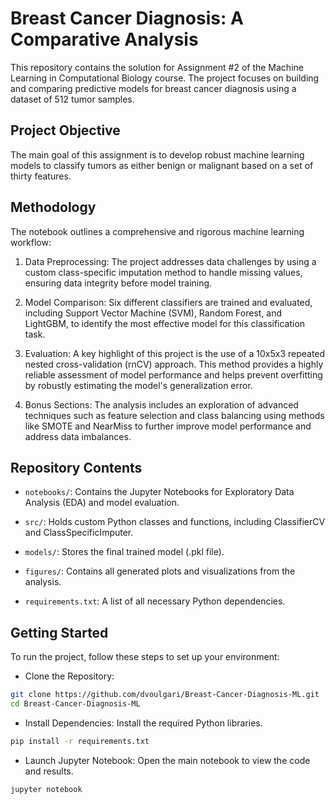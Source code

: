 # Breast Cancer Diagnosis: A Comparative Analysis
This repository contains the solution for Assignment #2 of the Machine Learning in Computational Biology course. The project focuses on building and comparing predictive models for breast cancer diagnosis using a dataset of 512 tumor samples.

## Project Objective

The main goal of this assignment is to develop robust machine learning models to classify tumors as either benign or malignant based on a set of thirty features.

## Methodology

The notebook outlines a comprehensive and rigorous machine learning workflow:

1) Data Preprocessing: The project addresses data challenges by using a custom class-specific imputation method to handle missing values, ensuring data integrity before model training.

2) Model Comparison: Six different classifiers are trained and evaluated, including Support Vector Machine (SVM), Random Forest, and LightGBM, to identify the most effective model for this classification task.

3) Evaluation: A key highlight of this project is the use of a 10x5x3 repeated nested cross-validation (rnCV) approach. This method provides a highly reliable assessment of model performance and helps prevent overfitting by robustly estimating the model's generalization error.

4) Bonus Sections: The analysis includes an exploration of advanced techniques such as feature selection and class balancing using methods like SMOTE and NearMiss to further improve model performance and address data imbalances.

## Repository Contents

- `notebooks/`: Contains the Jupyter Notebooks for Exploratory Data Analysis (EDA) and model evaluation.

- `src/`: Holds custom Python classes and functions, including ClassifierCV and ClassSpecificImputer.

- `models/`: Stores the final trained model (.pkl file).

- `figures/`: Contains all generated plots and visualizations from the analysis.

- `requirements.txt`: A list of all necessary Python dependencies.

## Getting Started

To run the project, follow these steps to set up your environment:

- Clone the Repository:

```Bash
git clone https://github.com/dvoulgari/Breast-Cancer-Diagnosis-ML.git
cd Breast-Cancer-Diagnosis-ML
```
- Install Dependencies: Install the required Python libraries.

```Bash
pip install -r requirements.txt
```
- Launch Jupyter Notebook: Open the main notebook to view the code and results.

```Bash
jupyter notebook
```
